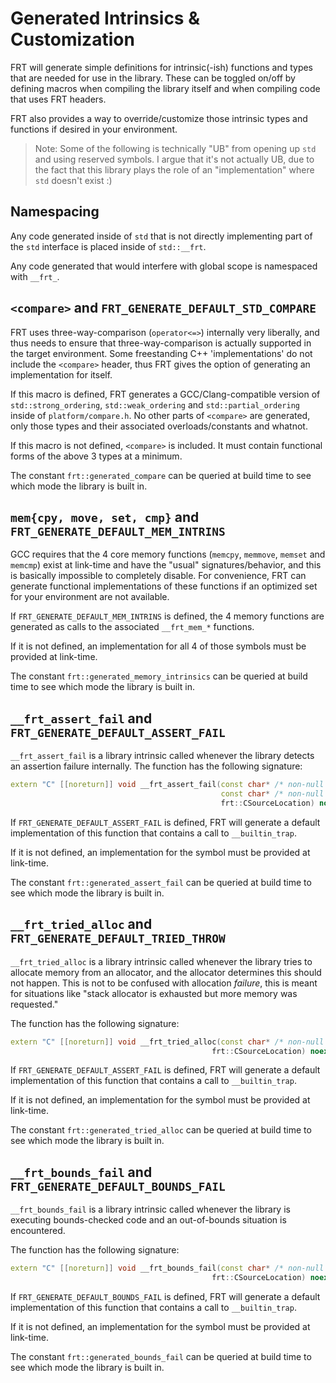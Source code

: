 # Generated Intrinsics & Customization

FRT will generate simple definitions for intrinsic(-ish) functions and types that are needed for use in the library.
These can be toggled on/off by defining macros when compiling the library itself and when compiling code that uses FRT
headers.

FRT also provides a way to override/customize those intrinsic types and functions if desired in your environment.

> Note: Some of the following is technically "UB" from opening up `std` and using reserved symbols. I argue that it's not
> actually UB, due to the fact that this library plays the role of an "implementation" where `std` doesn't exist :)

## Namespacing

Any code generated inside of `std` that is not directly implementing part of the `std` interface is placed inside
of `std::__frt`.

Any code generated that would interfere with global scope is namespaced with `__frt_`.

## `<compare>` and `FRT_GENERATE_DEFAULT_STD_COMPARE`

FRT uses three-way-comparison (`operator<=>`) internally very liberally, and thus needs to ensure that
three-way-comparison is actually supported in the target environment. Some freestanding C++ 'implementations' do not
include the `<compare>` header, thus FRT gives the option of generating an implementation for itself.

If this macro is defined, FRT generates a GCC/Clang-compatible version of `std::strong_ordering`, `std::weak_ordering`
and `std::partial_ordering` inside of `platform/compare.h`. No other parts of `<compare>` are generated, only those
types and their associated overloads/constants and whatnot.

If this macro is not defined, `<compare>` is included. It must contain functional forms of the above 3 types at a
minimum.

The constant `frt::generated_compare` can be queried at build time to see which mode the library is built in.

## `mem{cpy, move, set, cmp}` and `FRT_GENERATE_DEFAULT_MEM_INTRINS`

GCC requires that the 4 core memory functions (`memcpy`, `memmove`, `memset` and `memcmp`) exist at link-time and have
the "usual" signatures/behavior, and this is basically impossible to completely disable. For convenience, FRT can
generate functional implementations of these functions if an optimized set for your environment are not available.

If `FRT_GENERATE_DEFAULT_MEM_INTRINS` is defined, the 4 memory functions are generated as calls to the
associated `__frt_mem_*` functions.

If it is not defined, an implementation for all 4 of those symbols must be provided at link-time.

The constant `frt::generated_memory_intrinsics` can be queried at build time to see which mode the library is built in.

## `__frt_assert_fail` and `FRT_GENERATE_DEFAULT_ASSERT_FAIL`

`__frt_assert_fail` is a library intrinsic called whenever the library detects an assertion failure internally. The
function has the following signature:

```cpp
extern "C" [[noreturn]] void __frt_assert_fail(const char* /* non-null null-terminated condition string */, 
                                               const char* /* non-null null-terminated message string */, 
                                               frt::CSourceLocation) noexcept;
```

If `FRT_GENERATE_DEFAULT_ASSERT_FAIL` is defined, FRT will generate a default implementation of this function that
contains a call to `__builtin_trap`.

If it is not defined, an implementation for the symbol must be provided at link-time.

The constant `frt::generated_assert_fail` can be queried at build time to see which mode the library is built in.

## `__frt_tried_alloc` and `FRT_GENERATE_DEFAULT_TRIED_THROW`

`__frt_tried_alloc` is a library intrinsic called whenever the library tries to allocate memory from an allocator, and
the allocator determines this should not happen. This is not to be confused with allocation *failure*, this is meant for
situations like "stack allocator is exhausted but more memory was requested."

The function has the following signature:

```cpp
extern "C" [[noreturn]] void __frt_tried_alloc(const char* /* non-null null-terminated message string */, 
                                             frt::CSourceLocation) noexcept;
```

If `FRT_GENERATE_DEFAULT_ASSERT_FAIL` is defined, FRT will generate a default implementation of this function that
contains a call to `__builtin_trap`.

If it is not defined, an implementation for the symbol must be provided at link-time.

The constant `frt::generated_tried_alloc` can be queried at build time to see which mode the library is built in.

## `__frt_bounds_fail` and `FRT_GENERATE_DEFAULT_BOUNDS_FAIL`

`__frt_bounds_fail` is a library intrinsic called whenever the library is executing bounds-checked code and an
out-of-bounds situation is encountered.

The function has the following signature:

```cpp
extern "C" [[noreturn]] void __frt_bounds_fail(const char* /* non-null null-terminated message string */, 
                                             frt::CSourceLocation) noexcept;
```

If `FRT_GENERATE_DEFAULT_BOUNDS_FAIL` is defined, FRT will generate a default implementation of this function that
contains a call to `__builtin_trap`.

If it is not defined, an implementation for the symbol must be provided at link-time.

The constant `frt::generated_bounds_fail` can be queried at build time to see which mode the library is built in.
